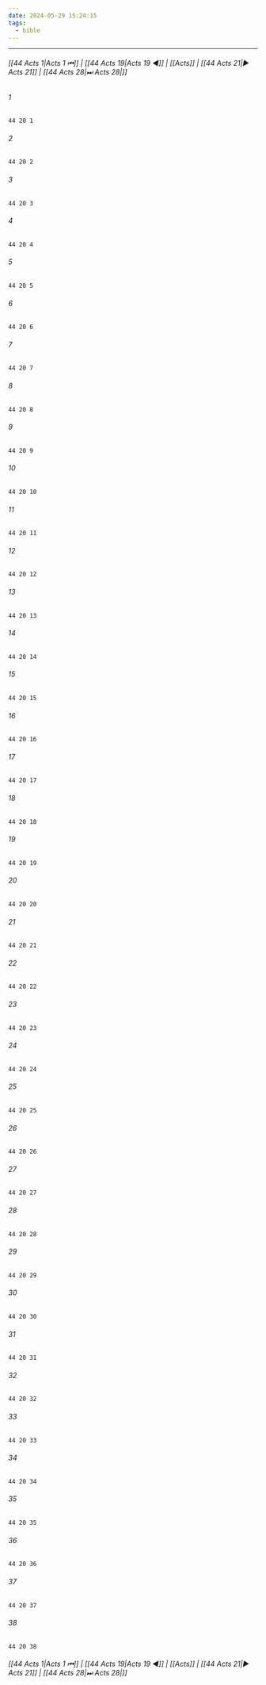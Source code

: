 ```yaml
---
date: 2024-05-29 15:24:15
tags:
  - bible
---
```

___

###### [[44 Acts 1|Acts 1 ⏮]] | [[44 Acts 19|Acts 19 ◀]] | [[Acts]] | [[44 Acts 21|▶ Acts 21]] | [[44 Acts 28|⏭ Acts 28|]]

###### 1
``` verse
44 20 1 
```
###### 2
``` verse
44 20 2 
```
###### 3
``` verse
44 20 3 
```
###### 4
``` verse
44 20 4 
```
###### 5
``` verse
44 20 5 
```
###### 6
``` verse
44 20 6 
```
###### 7
``` verse
44 20 7 
```
###### 8
``` verse
44 20 8 
```
###### 9
``` verse
44 20 9 
```
###### 10
``` verse
44 20 10 
```
###### 11
``` verse
44 20 11 
```
###### 12
``` verse
44 20 12 
```
###### 13
``` verse
44 20 13 
```
###### 14
``` verse
44 20 14 
```
###### 15
``` verse
44 20 15 
```
###### 16
``` verse
44 20 16 
```
###### 17
``` verse
44 20 17 
```
###### 18
``` verse
44 20 18 
```
###### 19
``` verse
44 20 19 
```
###### 20
``` verse
44 20 20 
```
###### 21
``` verse
44 20 21 
```
###### 22
``` verse
44 20 22 
```
###### 23
``` verse
44 20 23 
```
###### 24
``` verse
44 20 24 
```
###### 25
``` verse
44 20 25 
```
###### 26
``` verse
44 20 26 
```
###### 27
``` verse
44 20 27 
```
###### 28
``` verse
44 20 28 
```
###### 29
``` verse
44 20 29 
```
###### 30
``` verse
44 20 30 
```
###### 31
``` verse
44 20 31 
```
###### 32
``` verse
44 20 32 
```
###### 33
``` verse
44 20 33 
```
###### 34
``` verse
44 20 34 
```
###### 35
``` verse
44 20 35 
```
###### 36
``` verse
44 20 36 
```
###### 37
``` verse
44 20 37 
```
###### 38
``` verse
44 20 38 
```

###### [[44 Acts 1|Acts 1 ⏮]] | [[44 Acts 19|Acts 19 ◀]] | [[Acts]] | [[44 Acts 21|▶ Acts 21]] | [[44 Acts 28|⏭ Acts 28|]]

